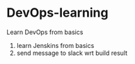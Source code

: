 # DevOps-learning
Learn DevOps from basics

1. learn Jenskins from basics
2. send message to slack wrt build result
